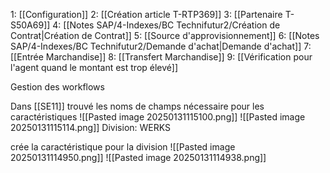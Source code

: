 1: [[Configuration]]
2: [[Création article T-RTP369]]
3: [[Partenaire T-S50A69]]
4: [[Notes SAP/4-Indexes/BC Technifutur2/Création de Contrat|Création de Contrat]]
5: [[Source d'approvisionnement]]
6: [[Notes SAP/4-Indexes/BC Technifutur2/Demande d'achat|Demande d'achat]]
7: [[Entrée Marchandise]]
8: [[Transfert Marchandise]]
9: [[Vérification pour l'agent quand le montant est trop élevé]]

Gestion des workflows

Dans [[SE11]] trouvé les noms de champs nécessaire pour les caractéristiques
![[Pasted image 20250131115100.png]]
![[Pasted image 20250131115114.png]]
Division: WERKS

crée la caractéristique pour la division 
![[Pasted image 20250131114950.png]]
![[Pasted image 20250131114938.png]]